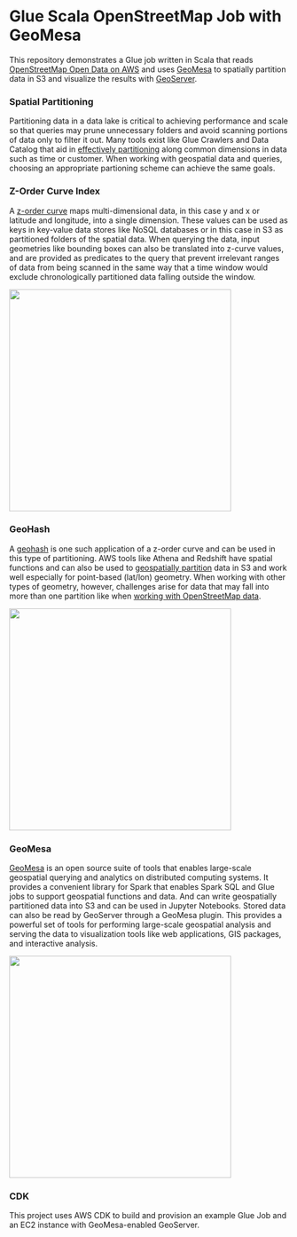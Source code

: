 # Glue Scala OpenStreetMap Job with GeoMesa
This repository demonstrates a Glue job written in Scala that reads [OpenStreetMap Open Data on AWS](https://registry.opendata.aws/osm/) and uses [GeoMesa](https://www.geomesa.org/) to spatially partition data in S3 and visualize the results with [GeoServer](https://geoserver.org/).

### Spatial Partitioning
Partitioning data in a data lake is critical to achieving performance and scale so that queries may prune unnecessary folders and avoid scanning portions of data only to filter it out.  Many tools exist like Glue Crawlers and Data Catalog that aid in [effectively partitioning](https://aws.amazon.com/blogs/big-data/work-with-partitioned-data-in-aws-glue/) along common dimensions in data such as time or customer.  When working with geospatial data and queries, choosing an appropriate partioning scheme can achieve the same goals.  
### Z-Order Curve Index
A [z-order curve](https://en.wikipedia.org/wiki/Z-order_curve) maps multi-dimensional data, in this case y and x or latitude and longitude, into a single dimension.  These values can be used as keys in key-value data stores like NoSQL databases or in this case in S3 as partitioned folders of the spatial data.  When querying the data, input geometries like bounding boxes can also be translated into z-curve values, and are provided as predicates to the query that prevent irrelevant ranges of data from being scanned in the same way that a time window would exclude chronologically partitioned data falling outside the window.

<img src="https://www.geomesa.org/documentation/stable/_images/Zcurve-HiRes.png" width="400">

### GeoHash
A [geohash](https://en.wikipedia.org/wiki/Geohash) is one such application of a z-order curve and can be used in this type of partitioning.  AWS tools like Athena and Redshift have spatial functions and can also be used to [geospatially partition](https://aws.amazon.com/blogs/publicsector/how-partition-geospatial-data-lake-analysis-amazon-redshift/) data in S3 and work well especially for point-based (lat/lon) geometry.  When working with other types of geometry, however, challenges arise for data that may fall into more than one partition like when [working with OpenStreetMap data](https://aws.amazon.com/blogs/big-data/querying-openstreetmap-with-amazon-athena/).

<img src="https://images.ctfassets.net/3prze68gbwl1/assetglossary-17su9wok1ui0z7r/55420735eef7b0469e22092fdc0683f4/geohashing-large-scale-example.jpeg" width="400">

### GeoMesa
[GeoMesa](https://www.geomesa.org/) is an open source suite of tools that enables large-scale geospatial querying and analytics on distributed computing systems. It provides a convenient library for Spark that enables Spark SQL and Glue jobs to support geospatial functions and data.  And can write geospatially partitioned data into S3 and can be used in Jupyter Notebooks.  Stored data can also be read by GeoServer through a GeoMesa plugin.  This provides a powerful set of tools for performing large-scale geospatial analysis and serving the data to visualization tools like web applications, GIS packages, and interactive analysis.

<img src="https://www.geomesa.org/documentation/stable/_images/jupyter-leaflet.png" width="400">

### CDK
This project uses AWS CDK to build and provision an example Glue Job and an EC2 instance with GeoMesa-enabled GeoServer.

